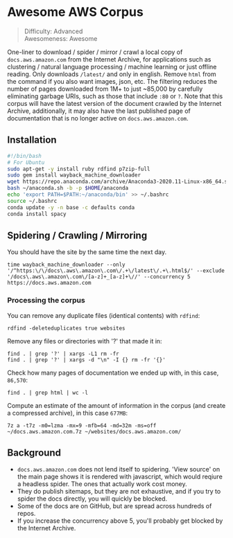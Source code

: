 # Awesome AWS Corpus
> Difficulty: Advanced<br/>
> Awesomeness: Awesome

One-liner to download / spider / mirror / crawl a local copy of `docs.aws.amazon.com` from the Internet Archive, for applications such as clustering / natural language processing / machine learning or just offline reading. Only downloads `/latest/` and only in english. Remove `html` from the command if you also want images, json, etc. The filtering reduces the number of pages downloaded from 1M+ to just ~85,000 by carefully eliminating garbage URIs, such as those that include `:80` or `?`. Note that this corpus will have the latest version of the document crawled by the Internet Archive, additionally, it may also have the last published page of documentation that is no longer active on `docs.aws.amazon.com`.

## Installation

```bash
#!/bin/bash
# For Ubuntu
sudo apt-get -y install ruby rdfind p7zip-full
sudo gem install wayback_machine_downloader
wget https://repo.anaconda.com/archive/Anaconda3-2020.11-Linux-x86_64.sh -O ~/anaconda.sh
bash ~/anaconda.sh -b -p $HOME/anaconda
echo 'export PATH=$PATH:~/anaconda/bin' >> ~/.bashrc
source ~/.bashrc
conda update -y -n base -c defaults conda
conda install spacy
```

## Spidering / Crawling / Mirroring

You should have the site by the same time the next day.

`time wayback_machine_downloader --only '/^https:\/\/docs\.aws\.amazon\.com\/.+\/latest\/.+\.html$/' --exclude '/docs\.aws\.amazon\.com\/[a-z]+_[a-z]+\//' --concurrency 5 https://docs.aws.amazon.com`

### Processing the corpus

You can remove any duplicate files (identical contents) with `rdfind`:

```
rdfind -deleteduplicates true websites
```

Remove any files or directories with '?' that made it in:

```
find . | grep '?' | xargs -L1 rm -fr
find . | grep '?' | xargs -d "\n" -I {} rm -fr '{}'
```

Check how many pages of documentation we ended up with, in this case, `86,570`:

```
find . | grep html | wc -l
```

Compute an estimate of the amount of information in the corpus (and create a compressed archive), in this case `677MB`:

```
7z a -t7z -m0=lzma -mx=9 -mfb=64 -md=32m -ms=off ~/docs.aws.amazon.com.7z ~/websites/docs.aws.amazon.com/
```



## Background

- `docs.aws.amazon.com` does not lend itself to spidering. 'View source' on the main page shows it is rendered with javascript, which would reqiure a headless spider. The ones that actually work cost money.
- They do publish sitemaps, but they are not exhaustive, and if you try to spider the docs directly, you will quickly be blocked.
- Some of the docs are on GitHub, but are spread across hundreds of repos.
- If you increase the concurrency above 5, you'll probably get blocked by the Internet Archive.
